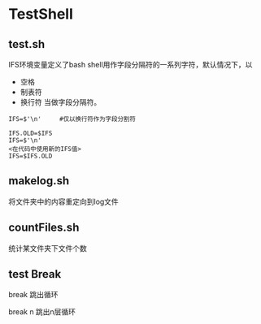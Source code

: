 # TestShell

## test.sh

IFS环境变量定义了bash shell用作字段分隔符的一系列字符，默认情况下，以
- 空格
- 制表符
- 换行符
当做字段分隔符。

`IFS=$'\n'     #仅以换行符作为字段分割符`

```
IFS.OLD=$IFS
IFS=$'\n'
<在代码中使用新的IFS值>
IFS=$IFS.OLD
```

## makelog.sh

将文件夹中的内容重定向到log文件

## countFiles.sh

统计某文件夹下文件个数

## test Break

break 跳出循环

break n 跳出n层循环

